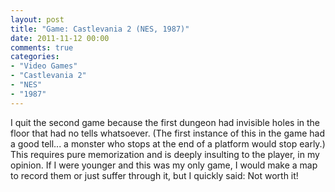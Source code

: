 ```yaml
---
layout: post
title: "Game: Castlevania 2 (NES, 1987)"
date: 2011-11-12 00:00
comments: true
categories:
- "Video Games"
- "Castlevania 2"
- "NES"
- "1987"
---
```


I quit the second game because the first dungeon had invisible
holes in the floor that had no tells whatsoever. (The first
instance of this in the game had a good tell... a monster who
stops at the end of a platform would stop early.) This requires
pure memorization and is deeply insulting to the player, in my
opinion. If I were younger and this was my only game, I would make
a map to record them or just suffer through it, but I quickly
said: Not worth it!
